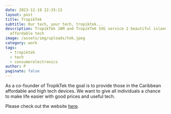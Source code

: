 ```yaml
---
date: 2023-12-19 22:33:13
layout: post
title: TropikTek
subtitle: Our tech, your tech, tropiktek...
description: TropikTek JAM and TropikTek SVG service 2 beautiful islands with
  affordable tech
image: /assets/img/uploads/tek.jpeg
category: work
tags:
  - tropiktek
  - tech
  - consumerelectronics
author: P
paginate: false
---
```

As a co-founder of TropikTek the goal is to provide those in the Caribbean affordable and high tech devices. We want to give all individuals a chance to make life easier with good prices and useful tech. 

Please check out the website [here](https://tropikteksvg.com/).